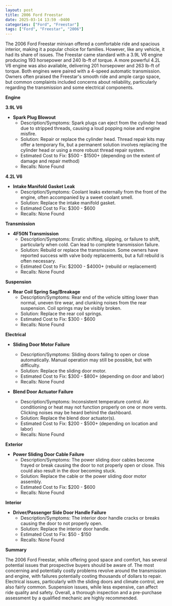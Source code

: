 ```yaml
---
layout: post
title: 2006 Ford Freestar
date: 2025-03-14 13:59 -0400
categories: ["Ford", "Freestar"]
tags: ["Ford", "Freestar", "2006"]
---
```

The 2006 Ford Freestar minivan offered a comfortable ride and spacious interior, making it a popular choice for families. However, like any vehicle, it had its share of issues. The Freestar came standard with a 3.9L V6 engine producing 193 horsepower and 240 lb-ft of torque. A more powerful 4.2L V6 engine was also available, delivering 201 horsepower and 263 lb-ft of torque. Both engines were paired with a 4-speed automatic transmission. Owners often praised the Freestar's smooth ride and ample cargo space, but common complaints included concerns about reliability, particularly regarding the transmission and some electrical components.

**Engine**

**3.9L V6**

*   **Spark Plug Blowout**
    *   Description/Symptoms: Spark plugs can eject from the cylinder head due to stripped threads, causing a loud popping noise and engine misfire.
    *   Solution: Repair or replace the cylinder head. Thread repair kits may offer a temporary fix, but a permanent solution involves replacing the cylinder head or using a more robust thread repair system.
    *   Estimated Cost to Fix: $500 - $1500+ (depending on the extent of damage and repair method)
    *   Recalls: None Found

**4.2L V6**

*   **Intake Manifold Gasket Leak**
    *   Description/Symptoms: Coolant leaks externally from the front of the engine, often accompanied by a sweet coolant smell.
    *   Solution: Replace the intake manifold gasket.
    *   Estimated Cost to Fix: $300 - $600
    *   Recalls: None Found

**Transmission**

*   **4F50N Transmission**
    *   Description/Symptoms: Erratic shifting, slipping, or failure to shift, particularly when cold. Can lead to complete transmission failure.
    *   Solution: Rebuild or replace the transmission. Some owners have reported success with valve body replacements, but a full rebuild is often necessary.
    *   Estimated Cost to Fix: $2000 - $4000+ (rebuild or replacement)
    *   Recalls: None Found

**Suspension**

*   **Rear Coil Spring Sag/Breakage**
    *   Description/Symptoms: Rear end of the vehicle sitting lower than normal, uneven tire wear, and clunking noises from the rear suspension. Coil springs may be visibly broken.
    *   Solution: Replace the rear coil springs.
    *   Estimated Cost to Fix: $300 - $600
    *   Recalls: None Found

**Electrical**

*   **Sliding Door Motor Failure**
    *   Description/Symptoms: Sliding doors failing to open or close automatically. Manual operation may still be possible, but with difficulty.
    *   Solution: Replace the sliding door motor.
    *   Estimated Cost to Fix: $300 - $800+ (depending on door and labor)
    *   Recalls: None Found

*   **Blend Door Actuator Failure**
    *   Description/Symptoms: Inconsistent temperature control. Air conditioning or heat may not function properly on one or more vents. Clicking noises may be heard behind the dashboard.
    *   Solution: Replace the blend door actuator(s).
    *   Estimated Cost to Fix: $200 - $500+ (depending on location and labor)
    *   Recalls: None Found

**Exterior**

*   **Power Sliding Door Cable Failure**
    *   Description/Symptoms: The power sliding door cables become frayed or break causing the door to not properly open or close. This could also result in the door becoming stuck.
    *   Solution: Replace the cable or the power sliding door motor assembly.
    *   Estimated Cost to Fix: $200 - $600
    *   Recalls: None Found

**Interior**

*   **Driver/Passenger Side Door Handle Failure**
    *   Description/Symptoms: The interior door handle cracks or breaks causing the door to not properly open.
    *   Solution: Replace the interior door handle.
    *   Estimated Cost to Fix: $50 - $150
    *   Recalls: None Found

**Summary**

The 2006 Ford Freestar, while offering good space and comfort, has several potential issues that prospective buyers should be aware of. The most concerning and potentially costly problems revolve around the transmission and engine, with failures potentially costing thousands of dollars to repair. Electrical issues, particularly with the sliding doors and climate control, are also fairly common. Suspension issues, while less expensive, can affect ride quality and safety. Overall, a thorough inspection and a pre-purchase assessment by a qualified mechanic are highly recommended.

